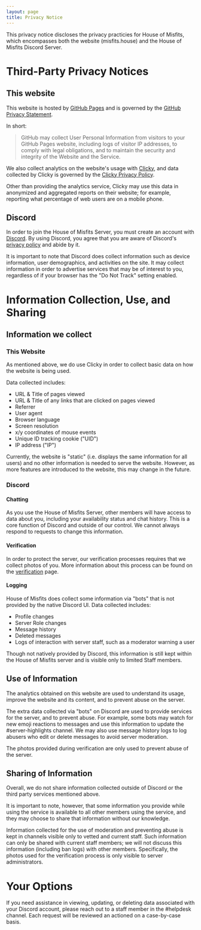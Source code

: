```yaml
---
layout: page
title: Privacy Notice
---
```


This privacy notice discloses the privacy practicies for House of Misfits, which encompasses both the website (misfits.house) and the House of Misfits Discord Server.

# Third-Party Privacy Notices

## This website

This website is hosted by [GitHub Pages](https://pages.github.com) and is governed by the [GitHub Privacy Statement](https://pages.github.com).

In short:

 > GitHub may collect User Personal Information from visitors to your GitHub Pages website, including logs of visitor IP addresses, to comply with legal obligations, and to maintain the security and integrity of the Website and the Service.

We also collect analytics on the website's usage with [Clicky](https://clicky.com), and data collected by Clicky is governed by the [Clicky Privacy Policy](https://clicky.com/terms/privacy).

Other than providing the analytics service, Clicky may use this data in anonymized and aggregated reports on their website; for example, reporting what percentage of web users are on a mobile phone.

## Discord

In order to join the House of Misfits Server, you must create an account with [Discord](discordapp.com). By using Discord, you agree that you are aware of Discord's [privacy policy](https://discordapp.com/privacy) and abide by it.

It is important to note that Discord does collect information such as device information, user demographics, and activities on the site. It may collect information in order to advertise services that may be of interest to you, regardless of if your browser has the "Do Not Track" setting enabled.

# Information Collection, Use, and Sharing

## Information we collect

### This Website

As mentioned above, we do use Clicky in order to collect basic data on how the website is being used. 

Data collected includes:

 - URL & Title of pages viewed
 - URL & Title of any links that are clicked on pages viewed
 - Referrer
 - User agent
 - Browser language
 - Screen resolution
 - x/y coordinates of mouse events
 - Unique ID tracking cookie ("UID")
 - IP address ("IP")

Currently, the website is "static" (i.e. displays the same information for all users) and no other information is needed to serve the website. However, as more features are introduced to the website, this may change in the future.

### Discord

#### Chatting 

As you use the House of Misfits Server, other members will have access to data about you, including your availability status and chat history. This is a core function of Discord and outside of our control. We cannot always respond to requests to change this information.

#### Verification

In order to protect the server, our verification processes requires that we collect photos of you. More information about this process can be found on the [verification](/verification) page.

#### Logging

House of Misfits does collect some information via "bots" that is not provided by the native Discord UI. Data collected includes:

 - Profile changes
 - Server Role changes
 - Message history
 - Deleted messages
 - Logs of interaction with server staff, such as a moderator warning a user

Though not natively provided by Discord, this information is still kept within the House of Misfits server and is visible only to limited Staff members.

## Use of Information

The analytics obtained on this website are used to understand its usage, improve the website and its content, and to prevent abuse on the server.

The extra data collected via "bots" on Discord are used to provide services for the server, and to prevent abuse. For example, some bots may watch for new emoji reactions to messages and use this information to update the #server-highlights channel. We may also use message history logs to log abusers who edit or delete messages to avoid server moderation.

The photos provided during verification are only used to prevent abuse of the server.

## Sharing of Information

Overall, we do not share information collected outside of Discord or the third party services mentioned above.

It is important to note, however, that some information you provide while using the service is available to all other members using the service, and they may choose to share that information without our knowledge.

Information collected for the use of moderation and preventing abuse is kept in channels visible only to vetted and current staff. Such information can only be shared with current staff members; we will not discuss this information (including ban logs) with other members. Specifically, the photos used for the verification process is only visible to server administrators.

# Your Options

If you need assistance in viewing, updating, or deleting data associated with your Discord account, please reach out to a staff member in the #helpdesk channel. Each request will be reviewed an actioned on a case-by-case basis.